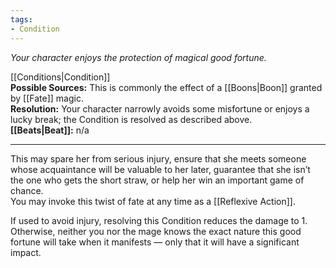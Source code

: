 ```yaml
---
tags:
- Condition
---
```


_Your character enjoys the protection of magical good fortune._

[[Conditions|Condition]]\
**Possible Sources:** This is commonly the effect of a [[Boons|Boon]] granted by [[Fate]] magic.\
**Resolution:** Your character narrowly avoids some misfortune or enjoys a lucky break; the Condition is resolved as described above.\
**[[Beats|Beat]]:** n/a

---

This may spare her from serious injury, ensure that she meets someone whose acquaintance will be valuable to her later, guarantee that she isn’t the one who gets the short straw, or help her win an important game of chance.\
You may invoke this twist of fate at any time as a [[Reflexive Action]].

If used to avoid injury, resolving this Condition reduces the damage to 1. Otherwise, neither you nor the mage knows the exact nature this good fortune will take when it manifests — only that it will have a significant impact.